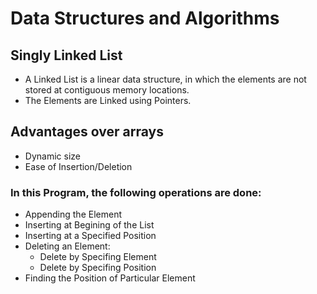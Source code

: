 # Data Structures and Algorithms

## Singly Linked List

- A Linked List is a linear data structure, in which the elements are not stored at contiguous memory locations.
- The Elements are Linked using Pointers.

## Advantages over arrays 

- Dynamic size 
- Ease of Insertion/Deletion

### In this Program, the following operations are done:

- Appending the Element
- Inserting at Begining of the List
- Inserting at a Specified Position
- Deleting an Element:
    - Delete by Specifing Element
    - Delete by Specifing Position
- Finding the Position of Particular Element
